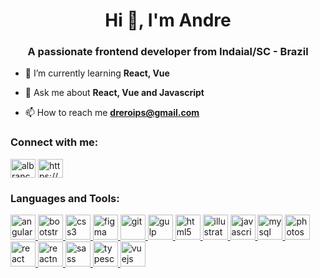 <h1 align="center">Hi 👋, I'm Andre</h1>
<h3 align="center">A passionate frontend developer from Indaial/SC - Brazil</h3>

- 🌱 I’m currently learning **React, Vue**

- 💬 Ask me about **React, Vue and Javascript**

- 📫 How to reach me **dreroips@gmail.com**

<h3 align="left">Connect with me:</h3>
<p align="left">
<a href="https://twitter.com/albranco" target="blank"><img align="center" src="https://cdn.jsdelivr.net/npm/simple-icons@3.0.1/icons/twitter.svg" alt="albranco" height="30" width="40" /></a>
<a href="https://linkedin.com/in/https://www.linkedin.com/in/andre-luiz-branco-8659b166/" target="blank"><img align="center" src="https://cdn.jsdelivr.net/npm/simple-icons@3.0.1/icons/linkedin.svg" alt="https://www.linkedin.com/in/andre-luiz-branco-8659b166/" height="30" width="40" /></a>
</p>

<h3 align="left">Languages and Tools:</h3>
<p align="left"> <a href="https://angular.io" target="_blank"> <img src="https://cdn.jsdelivr.net/npm/simple-icons@3.0.1/icons/angularjs.svg" alt="angularjs" width="40" height="40"/> </a> <a href="https://getbootstrap.com" target="_blank"> <img src="https://cdn.jsdelivr.net/npm/simple-icons@3.0.1/icons/bootstrap.svg" alt="bootstrap" width="40" height="40"/> </a> <a href="https://www.w3schools.com/css/" target="_blank"> <img src="https://cdn.jsdelivr.net/npm/simple-icons@3.0.1/icons/css3.svg" alt="css3" width="40" height="40"/> </a> <a href="https://www.figma.com/" target="_blank"> <img src="https://cdn.jsdelivr.net/npm/simple-icons@3.0.1/icons/figma.svg" alt="figma" width="40" height="40"/> </a> <a href="https://git-scm.com/" target="_blank"> <img src="https://cdn.jsdelivr.net/npm/simple-icons@3.0.1/icons/git.svg" alt="git" width="40" height="40"/> </a> <a href="https://gulpjs.com" target="_blank"> <img src="https://cdn.jsdelivr.net/npm/simple-icons@3.0.1/icons/gulp.svg" alt="gulp" width="40" height="40"/> </a> <a href="https://www.w3.org/html/" target="_blank"> <img src="https://cdn.jsdelivr.net/npm/simple-icons@3.0.1/icons/html5.svg" alt="html5" width="40" height="40"/> </a> <a href="https://www.adobe.com/in/products/illustrator.html" target="_blank"> <img src="https://www.vectorlogo.zone/logos/adobe_illustrator/adobe_illustrator-icon.svg" alt="illustrator" width="40" height="40"/> </a> <a href="https://developer.mozilla.org/en-US/docs/Web/JavaScript" target="_blank"> <img src="https://devicons.github.io/devicon/devicon.git/icons/javascript/javascript-original.svg" alt="javascript" width="40" height="40"/> </a> <a href="https://www.mysql.com/" target="_blank"> <img src="https://devicons.github.io/devicon/devicon.git/icons/mysql/mysql-original-wordmark.svg" alt="mysql" width="40" height="40"/> </a> <a href="https://www.photoshop.com/en" target="_blank"> <img src="https://devicons.github.io/devicon/devicon.git/icons/photoshop/photoshop-plain.svg" alt="photoshop" width="40" height="40"/> </a> <a href="https://reactjs.org/" target="_blank"> <img src="https://devicons.github.io/devicon/devicon.git/icons/react/react-original-wordmark.svg" alt="react" width="40" height="40"/> </a> <a href="https://reactnative.dev/" target="_blank"> <img src="https://reactnative.dev/img/header_logo.svg" alt="reactnative" width="40" height="40"/> </a> <a href="https://sass-lang.com" target="_blank"> <img src="https://devicons.github.io/devicon/devicon.git/icons/sass/sass-original.svg" alt="sass" width="40" height="40"/> </a> <a href="https://www.typescriptlang.org/" target="_blank"> <img src="https://devicons.github.io/devicon/devicon.git/icons/typescript/typescript-original.svg" alt="typescript" width="40" height="40"/> </a> <a href="https://vuejs.org/" target="_blank"> <img src="https://devicons.github.io/devicon/devicon.git/icons/vuejs/vuejs-original-wordmark.svg" alt="vuejs" width="40" height="40"/> </a> </p>
